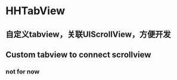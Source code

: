 # HHTabView

## 自定义tabview，关联UIScrollView，方便开发
## Custom tabview to connect scrollview
### not for now
